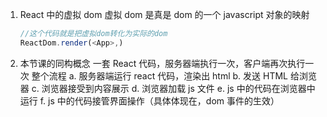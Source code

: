 1. React 中的虚拟 dom
   虚拟 dom 是真是 dom 的一个 javascript 对象的映射
   ```js
   //这个代码就是把虚拟dom转化为实际的dom
   ReactDom.render(<App>,)
   ```
2. 本节课的同构概念
   一套 React 代码，服务器端执行一次，客户端再次执行一次
   整个流程
   a. 服务器端运行 react 代码，渲染出 html
   b. 发送 HTML 给浏览器
   c. 浏览器接受到内容展示
   d. 浏览器加载 js 文件
   e. js 中的代码在浏览器中运行
   f. js 中的代码接管界面操作（具体体现在，dom 事件的生效）
